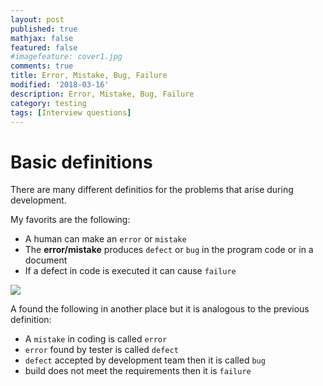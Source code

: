 ```yaml
---
layout: post
published: true
mathjax: false
featured: false
#imagefeature: cover1.jpg
comments: true
title: Error, Mistake, Bug, Failure
modified: '2018-03-16'
description: Error, Mistake, Bug, Failure
category: testing
tags: [Interview questions]
---
```

# Basic definitions

There are many different definitios for the problems that arise during development. 

My favorits are the following:
- A human can make an `error` or `mistake`
- The **error/mistake** produces `defect` or `bug` in the program code or in a document
- If a defect in code is executed it can cause `failure`
<img src="{{site.url}}{{site.image_folder}}/testing/error-mistake.png"  />



A found the following in another place but it is analogous to the previous definition:
- A `mistake` in coding is called `error`
- `error` found by tester is called `defect`
- `defect` accepted by development team then it is called `bug`
- build does not meet the requirements then it is `failure`